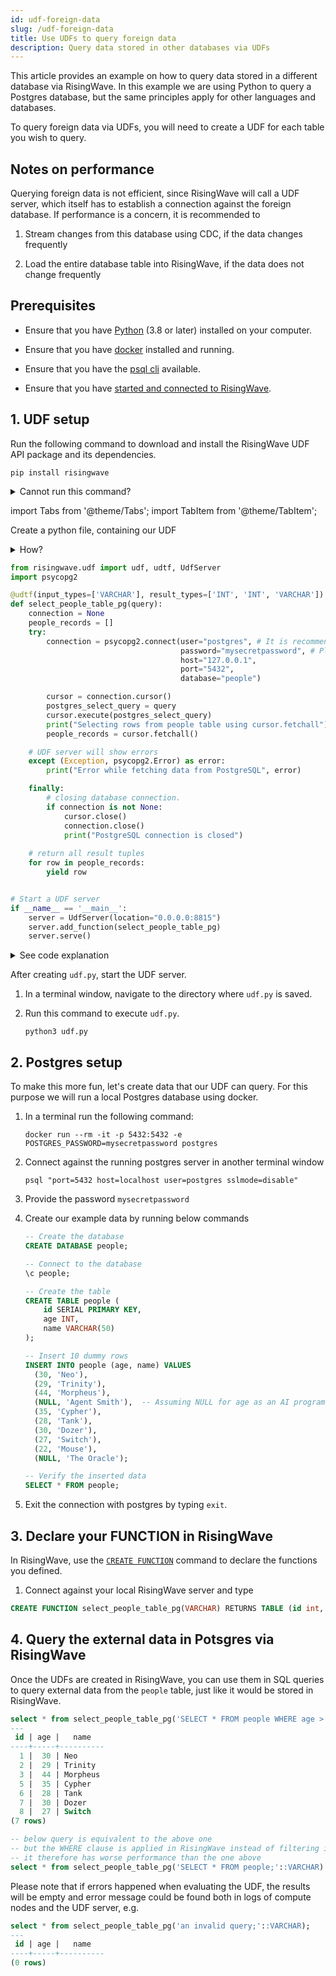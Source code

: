 ```yaml
---
id: udf-foreign-data
slug: /udf-foreign-data
title: Use UDFs to query foreign data
description: Query data stored in other databases via UDFs
---
```


This article provides an example on how to query data stored in a different database via RisingWave. In this example we are using Python to query a Postgres database, but the same principles apply for other languages and databases.

To query foreign data via UDFs, you will need to create a UDF for each table you wish to query.

## Notes on performance

Querying foreign data is not efficient, since RisingWave will call a UDF server, which itself has to establish a connection against the foreign database. If performance is a concern, it is recommended to 

1. Stream changes from this database using CDC, if the data changes frequently

1. Load the entire database table into RisingWave, if the data does not change frequently



## Prerequisites

- Ensure that you have [Python](https://www.python.org/downloads/) (3.8 or later) installed on your computer.
  
- Ensure that you have [docker](https://docs.docker.com/engine/install/) installed and running. 

- Ensure that you have the [psql cli](https://www.postgresql.org/docs/current/app-psql.html) available. 

- Ensure that you have [started and connected to RisingWave](get-started.md#run-risingwave).


## 1. UDF setup

Run the following command to download and install the RisingWave UDF API package and its dependencies.

```shell
pip install risingwave
```

<details>
<summary>Cannot run this command?</summary>
If "command not found: pip" is returned, <a href="https://packaging.python.org/en/latest/tutorials/installing-packages/#ensure-you-can-run-pip-from-the-command-line">check if pip is available</a> in your environment and <a href="https://packaging.python.org/en/latest/tutorials/installing-packages/#ensure-pip-setuptools-and-wheel-are-up-to-date">ensure it is up to date</a>.
</details>

import Tabs from '@theme/Tabs';
import TabItem from '@theme/TabItem';


Create a python file, containing our UDF

<details>
<summary>How?</summary>
Here are a few methods for creating a Python file.
<Tabs>
<TabItem value="code" label="Code editor">
Here we take VS Code as an example.

1. Open VS Code and create a new file by selecting **File** from the top menu and clicking on **New File**.

1. Type `udf.py` as the name and extension of the file.

1. Copy and paste the script below into the newly created file.

1. Save the edits.

</TabItem>

<TabItem value="terminal" label="Terminal">
Here we take the Vim text editor as an example.

1. Open a terminal window.

1. Run `vim udf.py` to create the file and open it in Vim.

1. Press `I` to enter insert mode in Vim.

1. Copy and paste the script below into the editor.

1. Press `Esc` to exit insert mode.

1. Enter `:wq` to save the file and exit Vim.

</TabItem>
</Tabs>
</details>

```python title="udf.py"
from risingwave.udf import udf, udtf, UdfServer
import psycopg2

@udtf(input_types=['VARCHAR'], result_types=['INT', 'INT', 'VARCHAR'])
def select_people_table_pg(query):
    connection = None
    people_records = []
    try:
        connection = psycopg2.connect(user="postgres", # It is recommended to use a read-only user in production
                                      password="mysecretpassword", # Please do NOT hardcode your password in production!
                                      host="127.0.0.1",
                                      port="5432",
                                      database="people")

        cursor = connection.cursor()
        postgres_select_query = query
        cursor.execute(postgres_select_query)
        print("Selecting rows from people table using cursor.fetchall")
        people_records = cursor.fetchall()

    # UDF server will show errors
    except (Exception, psycopg2.Error) as error:
        print("Error while fetching data from PostgreSQL", error)

    finally:
        # closing database connection.
        if connection is not None:
            cursor.close()
            connection.close()
            print("PostgreSQL connection is closed")
    
    # return all result tuples
    for row in people_records:
        yield row


# Start a UDF server
if __name__ == '__main__':
    server = UdfServer(location="0.0.0.0:8815")
    server.add_function(select_people_table_pg)
    server.serve()
```

<details>
<summary>See code explanation</summary>

We use the `udtf` decorator to declare a UDF that returns multiple tuples at once. We pass the query string to `select_people_table_pg` as the parameter `query`. The query is executed in against a postgres server running on `127.0.0.1:5432`

</details>

After creating `udf.py`, start the UDF server.

1. In a terminal window, navigate to the directory where `udf.py` is saved.

1. Run this command to execute `udf.py`.

    ```shell
    python3 udf.py
    ```

## 2. Postgres setup

To make this more fun, let's create data that our UDF can query. For this purpose we will run a local Postgres database using docker.

1. In a terminal run the following command: 

    ```shell
    docker run --rm -it -p 5432:5432 -e POSTGRES_PASSWORD=mysecretpassword postgres
    ```

1. Connect against the running postgres server in another terminal window 

    ```shell
    psql "port=5432 host=localhost user=postgres sslmode=disable" 
    ```

1. Provide the password `mysecretpassword`

1. Create our example data by running below commands

    ```sql
    -- Create the database
    CREATE DATABASE people;

    -- Connect to the database
    \c people;

    -- Create the table
    CREATE TABLE people (
        id SERIAL PRIMARY KEY,
        age INT,
        name VARCHAR(50)
    );

    -- Insert 10 dummy rows
    INSERT INTO people (age, name) VALUES 
      (30, 'Neo'),
      (29, 'Trinity'),
      (44, 'Morpheus'),
      (NULL, 'Agent Smith'),  -- Assuming NULL for age as an AI program
      (35, 'Cypher'),
      (28, 'Tank'),
      (30, 'Dozer'),
      (27, 'Switch'),
      (22, 'Mouse'),
      (NULL, 'The Oracle');

    -- Verify the inserted data
    SELECT * FROM people; 
    ```

1. Exit the connection with postgres by typing `exit`. 

## 3. Declare your FUNCTION in RisingWave

In RisingWave, use the [`CREATE FUNCTION`](/sql/commands/sql-create-function.md) command to declare the functions you defined.

1. Connect against your local RisingWave server and type

```sql
CREATE FUNCTION select_people_table_pg(VARCHAR) RETURNS TABLE (id int, age int, name varchar) LANGUAGE python AS select_people_table_pg USING LINK 'http://localhost:8815'; -- If you are running RisingWave using Docker, replace the address with 'http://host.docker.internal:8815'.
```

## 4. Query the external data in Potsgres via RisingWave

Once the UDFs are created in RisingWave, you can use them in SQL queries to query external data from the `people` table, just like it would be stored in RisingWave.

```sql
select * from select_people_table_pg('SELECT * FROM people WHERE age > 25;'::VARCHAR);
---
 id | age |   name
----+-----+----------
  1 |  30 | Neo
  2 |  29 | Trinity
  3 |  44 | Morpheus
  5 |  35 | Cypher
  6 |  28 | Tank
  7 |  30 | Dozer
  8 |  27 | Switch
(7 rows)

-- below query is equivalent to the above one
-- but the WHERE clause is applied in RisingWave instead of filtering in postgres directly
-- it therefore has worse performance than the one above
select * from select_people_table_pg('SELECT * FROM people;'::VARCHAR) WHERE age > 25;
```

Please note that if errors happened when evaluating the UDF, the results will be empty and error message could be found both in logs of compute nodes and the UDF server, e.g. 

```sql
select * from select_people_table_pg('an invalid query;'::VARCHAR);
---
 id | age |   name
----+-----+----------
(0 rows)
```
